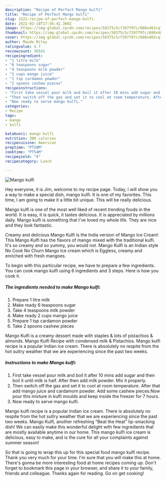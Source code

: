 ```yaml
---
description: "Recipe of Perfect Mango kulfi"
title: "Recipe of Perfect Mango kulfi"
slug: 1522-recipe-of-perfect-mango-kulfi
date: 2022-03-18T17:56:42.360Z
image: https://img-global.cpcdn.com/recipes/58375c5cf397f97c/680x482cq70/mango-kulfi-recipe-main-photo.jpg
thumbnail: https://img-global.cpcdn.com/recipes/58375c5cf397f97c/680x482cq70/mango-kulfi-recipe-main-photo.jpg
cover: https://img-global.cpcdn.com/recipes/58375c5cf397f97c/680x482cq70/mango-kulfi-recipe-main-photo.jpg
author: Maude Riley
ratingvalue: 4.7
reviewcount: 36541
recipeingredient:
- "1 litre milk"
- "6 teaspoons sugar"
- "4 teaspoons milk powder"
- "2 cups mango juice"
- "1 tsp cardamon powder"
- "2 spoons cashew pieces"
recipeinstructions:
- "First take vessel pour milk and boil it after 10 mins add sugar and then boil it until milk is half. After then add milk powder. Mix it properly."
- "Then switch off the gas and set it to cool at room temperature. After that add mango juice and cardamom powder. Add some cashew pieces.Now pour this mixture in kulfi moulds and keep inside the freezer for 7 hours."
- "Now ready to serve mango kulfi."
categories:
- Recipe
tags:
- mango
- kulfi

katakunci: mango kulfi 
nutrition: 300 calories
recipecuisine: American
preptime: "PT20M"
cooktime: "PT54M"
recipeyield: "4"
recipecategory: Lunch

---
```



![Mango kulfi](https://img-global.cpcdn.com/recipes/58375c5cf397f97c/680x482cq70/mango-kulfi-recipe-main-photo.jpg)

Hey everyone, it is Jim, welcome to my recipe page. Today, I will show you a way to make a special dish, mango kulfi. It is one of my favorites. This time, I am going to make it a little bit unique. This will be really delicious.

Mango kulfi is one of the most well liked of recent trending foods in the world. It is easy, it is quick, it tastes delicious. It is appreciated by millions daily. Mango kulfi is something that I've loved my whole life. They are nice and they look fantastic.

Creamy and delicious Mango Kulfi is the India version of Mango Ice Cream! This Mango Kulfi has the flavors of mango mixed with the traditional kulfi. It&#39;s so creamy and so yummy, you would not. Mango Kulfi is an Indian style No Cook No Churn Mango Ice cream which is Eggless, creamy and enriched with fresh mangoes.


To begin with this particular recipe, we have to prepare a few ingredients. You can cook mango kulfi using 6 ingredients and 3 steps. Here is how you cook it.

<!--inarticleads1-->

##### The ingredients needed to make Mango kulfi:

1. Prepare 1 litre milk
1. Make ready 6 teaspoons sugar
1. Take 4 teaspoons milk powder
1. Make ready 2 cups mango juice
1. Prepare 1 tsp cardamon powder
1. Take 2 spoons cashew pieces


Mango Kulfi is a creamy dessert made with staples &amp; lots of pistachios &amp; almonds. Mango Kulfi Recipe with condensed milk &amp; Pistachios. Mango kulfi recipe is a popular Indian ice cream. There is absolutely no respite from the hot sultry weather that we are experiencing since the past two weeks. 

<!--inarticleads2-->

##### Instructions to make Mango kulfi:

1. First take vessel pour milk and boil it after 10 mins add sugar and then boil it until milk is half. After then add milk powder. Mix it properly.
1. Then switch off the gas and set it to cool at room temperature. After that add mango juice and cardamom powder. Add some cashew pieces.Now pour this mixture in kulfi moulds and keep inside the freezer for 7 hours.
1. Now ready to serve mango kulfi.


Mango kulfi recipe is a popular Indian ice cream. There is absolutely no respite from the hot sultry weather that we are experiencing since the past two weeks. Mango Kulfi, another refreshing &#34;Beat the Heat&#34; lip-smacking dish! We can easily make this wonderful delight with few ingredients that are mostly available anytime in our home. This mango kulfi ice cream is delicious, easy to make, and is the cure for all your complaints against summer season! 

So that is going to wrap this up for this special food mango kulfi recipe. Thank you very much for your time. I'm sure that you will make this at home. There's gonna be more interesting food at home recipes coming up. Don't forget to bookmark this page in your browser, and share it to your family, friends and colleague. Thanks again for reading. Go on get cooking!
